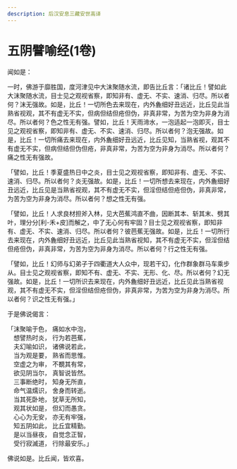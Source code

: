 ```yaml
---
description: 后汉安息三藏安世高译
---
```


# 五阴譬喻经(1卷)

闻如是：

一时，佛游于靡胜国，度河津见中大沫聚随水流，即告比丘言：「诸比丘！譬如此大沫聚随水流，目士见之观视省察，即知非有、虚无、不实、速消、归尽。所以者何？沫无强故。如是，比丘！一切所色去来现在，内外麁细好丑远近，比丘见此当熟省视观，其不有虚无不实，但病但结但疮但伪，非真非常，为苦为空为非身为消尽。所以者何？色之性无有强。譬如，比丘！天雨渧水，一泡适起一泡即灭，目士见之观视省察，即知非有、虚无、不实、速消、归尽。所以者何？泡无强故。如是，比丘！一切所痛去来现在，内外麁细好丑远近，比丘见知，当熟省视，观其不有虚无不实，但病但结但伪但疮，非真非常，为苦为空为非身为消尽。所以者何？痛之性无有强故。

「譬如，比丘！季夏盛热日中之炎，目士见之观视省察，即知非有、虚无、不实、速消、归尽。所以者何？炎无强故。如是，比丘！一切所想去来现在，内外麁细好丑远近，比丘见是当熟省视观，其不有虚无不实，但淫但结但疮但伪，非真非常，为苦为空为非身为消尽。所以者何？想之性无有强。

「譬如，比丘！人求良材担斧入林，见大芭蕉鸿直不曲，因断其本、斩其末、劈其叶，理分分\[利-禾+皮]而解之，中了无心何有牢固？目士见之观视省察，即知非有、虚无、不实、速消、归尽。所以者何？彼芭蕉无强故。如是，比丘！一切所行去来现在，内外麁细好丑远近，比丘见此当熟省视知，其不有虚无不实，但淫但结但疮但伪，非真非常，为苦为空为非身为消尽。所以者何？行之性无有强。

「譬如，比丘！幻师与幻弟子于四衢道大人众中，现若干幻，化作群象群马车乘步从。目士见之观视省察，即知不有、虚无、不实、无形、化、尽。所以者何？幻无强故。如是，比丘！一切所识去来现在，内外麁细好丑远近，比丘见此当熟省视观，其不有虚无不实，但淫但结但疮但伪，非真非常，为苦为空为非身为消尽。所以者何？识之性无有强。」

于是佛说偈言：

「沫聚喻于色， 痛如水中泡，\
　想譬热时炎， 行为若芭蕉，\
　夫幻喻如识， 诸佛说若此，\
　当为观是要， 熟省而思惟。\
　空虚之为审， 不覩其有常，\
　欲见阴当尔， 真智说皆然。\
　三事断绝时， 知身无所直，\
　命气温燸识， 舍身而转逝。\
　当其死卧地， 犹草无所知，\
　观其状如是， 但幻而愚贪。\
　心心为无安， 亦无有牢强，\
　知五阴如此， 比丘宜精勤。\
　是以当昼夜， 自觉念正智，\
　受行寂滅道， 行除最安乐。」

佛说如是。比丘闻，皆欢喜。
